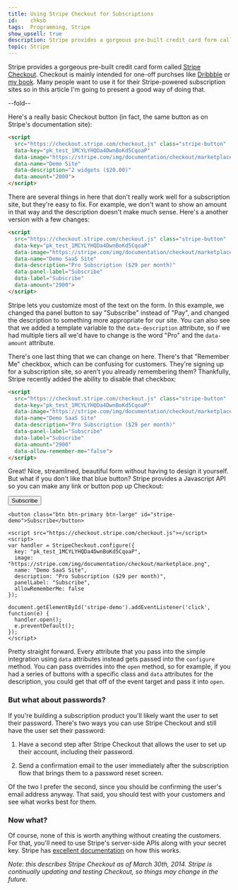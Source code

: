 ```yaml
---
title: Using Stripe Checkout for Subscriptions
id:    chksb
tags:  Programming, Stripe
show_upsell: true
description: Stripe provides a gorgeous pre-built credit card form called Stripe Checkout. Learn how to best use it for subscription applications.
topic: Stripe
---
```


Stripe provides a gorgeous pre-built credit card form called [Stripe Checkout](https://stripe.com/docs/checkout). Checkout is mainly intended for one-off purchses like [Dribbble](http://dribbble.com/) or [my book](/mastering-modern-payments). Many people want to use it for their Stripe-powered subscription sites so in this article I'm going to present a good way of doing that.

--fold--

Here's a really basic Checkout button (in fact, the same button as on Stripe's documentation site):

<script
  src="https://checkout.stripe.com/checkout.js" class="stripe-button"
  data-key="pk_test_1MCYLYHQDa4DwnBoKd5CqoaP"
  data-image="https://stripe.com/img/documentation/checkout/marketplace.png"
  data-name="Demo Site"
  data-description="2 widgets ($20.00)"
  data-amount="2000">
</script>

```html
<script
  src="https://checkout.stripe.com/checkout.js" class="stripe-button"
  data-key="pk_test_1MCYLYHQDa4DwnBoKd5CqoaP"
  data-image="https://stripe.com/img/documentation/checkout/marketplace.png"
  data-name="Demo Site"
  data-description="2 widgets ($20.00)"
  data-amount="2000">
</script>
```

There are several things in here that don't really work well for a subscription site, but they're easy to fix. For example, we don't want to show an amount in that way and the description doesn't make much sense. Here's a another version with a few changes:

<script
  src="https://checkout.stripe.com/checkout.js" class="stripe-button"
  data-key="pk_test_1MCYLYHQDa4DwnBoKd5CqoaP"
  data-image="https://stripe.com/img/documentation/checkout/marketplace.png"
  data-name="Demo SaaS Site"
  data-description="Pro Subscription ($29 per month)"
  data-panel-label="Subscribe"
  data-label="Subscribe">
</script>

```html
<script
  src="https://checkout.stripe.com/checkout.js" class="stripe-button"
  data-key="pk_test_1MCYLYHQDa4DwnBoKd5CqoaP"
  data-image="https://stripe.com/img/documentation/checkout/marketplace.png"
  data-name="Demo SaaS Site"
  data-description="Pro Subscription ($29 per month)"
  data-panel-label="Subscribe"
  data-label="Subscribe"
  data-amount="2900">
</script>
```

Stripe lets you customize most of the text on the form. In this example, we changed tha panel button to say "Subscribe" instead of "Pay", and changed the description to something more appropriate for our site. You can also see that we added a template variable to the `data-description` attribute, so if we had multiple tiers all we'd have to change is the word "Pro" and the `data-amount` attribute.

There's one last thing that we can change on here. There's that "Remember Me" checkbox, which can be confusing for customers. They're signing up for a subscription site, so aren't you already remembering them? Thankfully, Stripe recently added the ability to disable that checkbox:

<script
  src="https://checkout.stripe.com/checkout.js" class="stripe-button"
  data-key="pk_test_1MCYLYHQDa4DwnBoKd5CqoaP"
  data-image="https://stripe.com/img/documentation/checkout/marketplace.png"
  data-name="Demo SaaS Site"
  data-description="Pro Subscription ($29 per month)"
  data-panel-label="Subscribe"
  data-label="Subscribe"
  data-allow-remember-me="false">
</script>

```html
<script
  src="https://checkout.stripe.com/checkout.js" class="stripe-button"
  data-key="pk_test_1MCYLYHQDa4DwnBoKd5CqoaP"
  data-image="https://stripe.com/img/documentation/checkout/marketplace.png"
  data-name="Demo SaaS Site"
  data-description="Pro Subscription ($29 per month)"
  data-panel-label="Subscribe"
  data-label="Subscribe"
  data-amount="2900"
  data-allow-remember-me="false">
</script>
```

Great! Nice, streamlined, beautiful form without having to design it yourself. But what if you don't like that blue button? Stripe provides a Javascript API so you can make any link or button pop up Checkout:

<button class="btn btn-primary btn-large" id="stripe-demo">Subscribe</button>

<script src="https://checkout.stripe.com/checkout.js"></script>
<script>
var handler = StripeCheckout.configure({
  key: "pk_test_1MCYLYHQDa4DwnBoKd5CqoaP",
  image: "https://stripe.com/img/documentation/checkout/marketplace.png",
  name: "Demo SaaS Site",
  description: "Pro Subscription ($29 per month)",
  panelLabel: "Subscribe",
  allowRememberMe: false
});

document.getElementById('stripe-demo').addEventListener('click', function(e) {
  handler.open();
  e.preventDefault();
});
</script>

```
<button class="btn btn-primary btn-large" id="stripe-demo">Subscribe</button>

<script src="https://checkout.stripe.com/checkout.js"></script>
<script>
var handler = StripeCheckout.configure({
  key: "pk_test_1MCYLYHQDa4DwnBoKd5CqoaP",
  image: "https://stripe.com/img/documentation/checkout/marketplace.png",
  name: "Demo SaaS Site",
  description: "Pro Subscription ($29 per month)",
  panelLabel: "Subscribe",
  allowRememberMe: false
});

document.getElementById('stripe-demo').addEventListener('click', function(e) {
  handler.open();
  e.preventDefault();
});
</script>
```

Pretty straight forward. Every attribute that you pass into the simple integration using `data` attributes instead gets passed into the `configure` method. You can pass overrides into the `open` method, so for example, if you had a series of buttons with a specific class and `data` attributes for the description, you could get that off of the event target and pass it into `open`.

### But what about passwords?

If you're building a subscription product you'll likely want the user to set their password. There's two ways you can use Stripe Checkout and still have the user set their password:

1. Have a second step after Stripe Checkout that allows the user to set up their account, including their password.

2. Send a confirmation email to the user immediately after the subscription flow that brings them to a password reset screen.

Of the two I prefer the second, since you should be confirming the user's email address anyway. That said, you should test with your customers and see what works best for them.

### Now what?

Of course, none of this is worth anything without creating the customers. For that, you'll need to use Stripe's server-side APIs along with your secret key. Stripe has [excellent documentation](https://stripe.com/docs/subscriptions) on how this works.

*Note: this describes Stripe Checkout as of March 30th, 2014. Stripe is continually updating and testing Checkout, so things may change in the future.*
